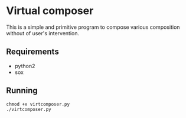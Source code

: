 # Virtual composer
This is a simple and primitive program
to compose various composition
without of user's intervention.

## Requirements
* python2
* sox


## Running
    chmod +x virtcomposer.py
    ./virtcomposer.py


